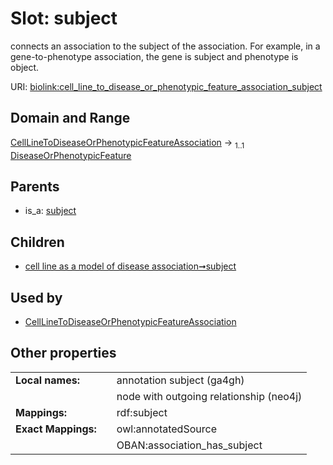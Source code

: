 
# Slot: subject


connects an association to the subject of the association. For example, in a gene-to-phenotype association, the gene is subject and phenotype is object.

URI: [biolink:cell_line_to_disease_or_phenotypic_feature_association_subject](https://w3id.org/biolink/cell_line_to_disease_or_phenotypic_feature_association_subject)


## Domain and Range

[CellLineToDiseaseOrPhenotypicFeatureAssociation](CellLineToDiseaseOrPhenotypicFeatureAssociation.md) &#8594;  <sub>1..1</sub> [DiseaseOrPhenotypicFeature](DiseaseOrPhenotypicFeature.md)

## Parents

 *  is_a: [subject](subject.md)

## Children

 *  [cell line as a model of disease association➞subject](cell_line_as_a_model_of_disease_association_subject.md)

## Used by

 * [CellLineToDiseaseOrPhenotypicFeatureAssociation](CellLineToDiseaseOrPhenotypicFeatureAssociation.md)

## Other properties

|  |  |  |
| --- | --- | --- |
| **Local names:** | | annotation subject (ga4gh) |
|  | | node with outgoing relationship (neo4j) |
| **Mappings:** | | rdf:subject |
| **Exact Mappings:** | | owl:annotatedSource |
|  | | OBAN:association_has_subject |

